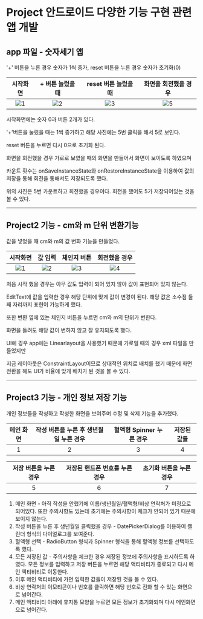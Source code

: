 # Project 안드로이드 다양한 기능 구현 관련 앱 개발



## app 파일 - 숫자세기 앱



'+' 버튼을 누른 경우 숫자가 1씩 증가, reset 버튼을 누른 경우 숫자가 초기화(0)



| 시작화면 | + 버튼 눌렀을 때 | reset 버튼 눌렀을 때 | 화면을 회전했을 경우 |
| :------: | :--------------: | :------------------: | :------------------: |
|   ![1](https://user-images.githubusercontent.com/56026214/209665066-7ba2b931-6136-4214-a599-2b3dec4088ad.png)|![2](https://user-images.githubusercontent.com/56026214/209665069-3457f4c7-77bb-4951-b17f-b63ee4965996.png)|![3](https://user-images.githubusercontent.com/56026214/209665076-845a27c2-3ec3-46fd-bd33-f81b3f2e8477.png)|![5](https://user-images.githubusercontent.com/56026214/209665080-e6f4c0b2-2144-4abf-9cb3-6112817ed441.png)|



시작화면에는 숫자 0과 버튼 2개가 있다.

'+'버튼을 눌렀을 때는 1씩 증가하고 해당 사진에는 5번 클릭을 해서 5로 보인다.

reset 버튼을 누르면 다시 0으로 초기화 된다.

화면을 회전했을 경우 가로로 보였을 때의 화면을 만들어서 화면이 보이도록 하였으며

카운트 횟수는 onSaveInstanceState와 onRestoreInstanceState을 이용하여 값의 저장을 통해 회전을 통해서도 저장되도록 했다.

위의 사진은 5번 카운트하고 회전했을 경우이다. 회전을 했어도 5가 저장되어있는 것을 볼 수 있다.



----



## Project2 기능 - cm와 m 단위 변환기능



값을 넣었을 때 cm와 m의 값 변화 기능을 만들었다.



| 시작화면 | 값 입력 | 체인지 버튼 | 회전했을 경우 |
| :------: | :-----: | :---------: | :-----------: |
| ![1](C:\Users\vsvx1\OneDrive\Pictures\Project\project2\1.png) | ![2](C:\Users\vsvx1\OneDrive\Pictures\Project\project2\2.png) |      ![3](C:\Users\vsvx1\OneDrive\Pictures\Project\project2\3.png)      |       ![4](C:\Users\vsvx1\OneDrive\Pictures\Project\project2\4.png)       |



처음 시작 했을 경우는 아무 값도 입력이 되어 있지 않아 값이 표현되어 있지 않는다.

EditText에 값을 입력한 경우 해당 단위에 맞게 값이 변경이 된다. 해당 값은 소수점 둘째 자리까지 표현이 가능하게 했다.

또한 변환 옆에 있는 체인지 버튼을 누르면 cm와 m의 단위가 변한다.

화면을 돌려도 해당 값이 변하지 않고 잘 유지되도록 했다.

UI에 경우 app에는 Linearlayout을 사용했기 때문에 가로일 때의 경우 xml 파일을 만들었지만

지금 레이아웃은 ConstraintLayout이므로 상대적인 위치로 배치를 했기 때문에 화면 전환을 해도 UI가 비율에 맞게 배치가 된 것을 볼 수 있다.



---



## Project3 기능 - 개인 정보 저장 기능



개인 정보들을 작성하고 작성한 화면을 보여주며 수정 및 삭제 기능을 추가했다.



| 메인 화면 | 작성 버튼을 누른 후 생년월일 누른 경우 | 혈액형 Spinner 누른 경우 | 저장된 값들 |
| :-------: | :------------------------------------: | :----------------------: | :---------: |
|     1     |                   2                    |            3             |      4      |

| 저장 버튼을 누른 경우 | 저장된 핸드폰 번호를 누른 경우 | 초기화 버튼을 누른 경우 |
| :-------------------: | :----------------------------: | :---------------------: |
|           5           |               6                |            7            |



1. 메인 화면 - 아직 작성을 안했기에 이름/생년월일/혈액형/비상 연락처가 미정으로 되어있다. 또한 주의사항도 있는데 초기에는 주의사항이 체크가 안되어 있기 때문에 보이지 않는다.
2.  작성 버튼을 누른 후 생년월일 클릭했을 경우 - DatePickerDialog를 이용하여 캘린더 형식의 다이얼로그를 보여준다.
3. 혈액형 선택 - RadioButton 형식과 Spinner 형식을 통해 혈액형 정보를 선택하도록 했다.
4.  모든 저장된 값 - 주의사항을 체크한 경우 저장된 정보에 주의사항을 표시하도록 하였다. 모든 정보를 입력하고 저장 버튼을 누르면 해당 액티비티가 종료되고 다시 메인 액티비티로 이동한다.
5. 이후 메인 액티비티에 가면 입력한 값들이 저장된 것을 볼 수 있다.
6. 비상 연락처의 이모티콘이나 번호를 클릭하면 해당 번호로 전화 할 수 있는 화면으로 넘어간다.
7. 메인 액티비티 아래에 휴지통 모양을 누르면 모든 정보가 초기화되며 다시 메인화면으로 넘어간다.



